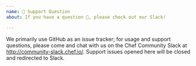 ```yaml
---
name: 🤗 Support Question
about: If you have a question 💬, please check out our Slack!

---
```


We primarily use GitHub as an issue tracker; for usage and support questions, please come and chat with us on the Chef Community Slack at http://community-slack.chef.io/. Support issues opened here will be closed and redirected to Slack.
